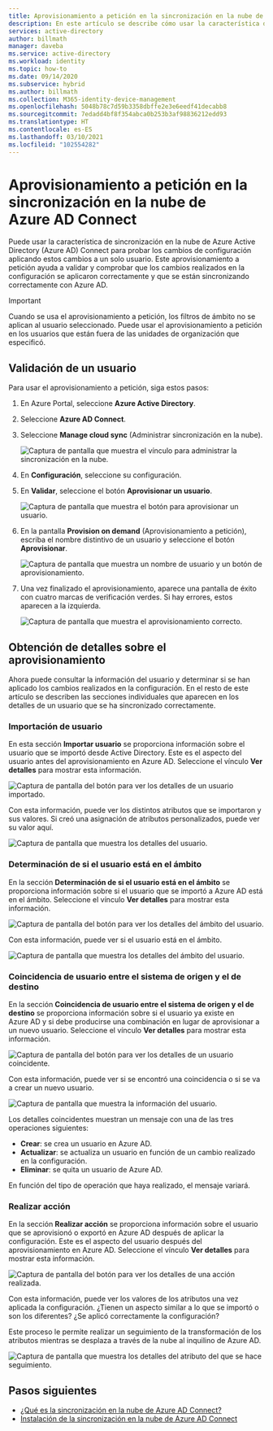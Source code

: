 ```yaml
---
title: Aprovisionamiento a petición en la sincronización en la nube de Azure AD Connect
description: En este artículo se describe cómo usar la característica de sincronización en la nube de Azure AD Connect para probar los cambios de configuración.
services: active-directory
author: billmath
manager: daveba
ms.service: active-directory
ms.workload: identity
ms.topic: how-to
ms.date: 09/14/2020
ms.subservice: hybrid
ms.author: billmath
ms.collection: M365-identity-device-management
ms.openlocfilehash: 5048b78c7d59b3358dbffe2e3e6eedf41decabb8
ms.sourcegitcommit: 7edadd4bf8f354abca0b253b3af98836212edd93
ms.translationtype: HT
ms.contentlocale: es-ES
ms.lasthandoff: 03/10/2021
ms.locfileid: "102554282"
---
```

# <a name="on-demand-provisioning-in-azure-ad-connect-cloud-sync"></a>Aprovisionamiento a petición en la sincronización en la nube de Azure AD Connect

Puede usar la característica de sincronización en la nube de Azure Active Directory (Azure AD) Connect para probar los cambios de configuración aplicando estos cambios a un solo usuario. Este aprovisionamiento a petición ayuda a validar y comprobar que los cambios realizados en la configuración se aplicaron correctamente y que se están sincronizando correctamente con Azure AD.  

> [!IMPORTANT] 
> Cuando se usa el aprovisionamiento a petición, los filtros de ámbito no se aplican al usuario seleccionado. Puede usar el aprovisionamiento a petición en los usuarios que están fuera de las unidades de organización que especificó.

## <a name="validate-a-user"></a>Validación de un usuario
Para usar el aprovisionamiento a petición, siga estos pasos:

1.  En Azure Portal, seleccione **Azure Active Directory**.
2.  Seleccione **Azure AD Connect**.
3.  Seleccione **Manage cloud sync** (Administrar sincronización en la nube).

    ![Captura de pantalla que muestra el vínculo para administrar la sincronización en la nube.](media/how-to-install/install-6.png)
4. En **Configuración**, seleccione su configuración.
5. En **Validar**, seleccione el botón **Aprovisionar un usuario**. 

   ![Captura de pantalla que muestra el botón para aprovisionar un usuario.](media/how-to-on-demand-provision/on-demand-2.png)

6. En la pantalla **Provision on demand** (Aprovisionamiento a petición), escriba el nombre distintivo de un usuario y seleccione el botón **Aprovisionar**.  
 
   ![Captura de pantalla que muestra un nombre de usuario y un botón de aprovisionamiento.](media/how-to-on-demand-provision/on-demand-3.png)
7. Una vez finalizado el aprovisionamiento, aparece una pantalla de éxito con cuatro marcas de verificación verdes. Si hay errores, estos aparecen a la izquierda.

   ![Captura de pantalla que muestra el aprovisionamiento correcto.](media/how-to-on-demand-provision/on-demand-4.png)

## <a name="get-details-about-provisioning"></a>Obtención de detalles sobre el aprovisionamiento
Ahora puede consultar la información del usuario y determinar si se han aplicado los cambios realizados en la configuración. En el resto de este artículo se describen las secciones individuales que aparecen en los detalles de un usuario que se ha sincronizado correctamente.

### <a name="import-user"></a>Importación de usuario
En esta sección **Importar usuario** se proporciona información sobre el usuario que se importó desde Active Directory. Este es el aspecto del usuario antes del aprovisionamiento en Azure AD. Seleccione el vínculo **Ver detalles** para mostrar esta información.

![Captura de pantalla del botón para ver los detalles de un usuario importado.](media/how-to-on-demand-provision/on-demand-5.png)

Con esta información, puede ver los distintos atributos que se importaron y sus valores. Si creó una asignación de atributos personalizados, puede ver su valor aquí.

![Captura de pantalla que muestra los detalles del usuario.](media/how-to-on-demand-provision/on-demand-6.png)

### <a name="determine-if-user-is-in-scope"></a>Determinación de si el usuario está en el ámbito
En la sección **Determinación de si el usuario está en el ámbito** se proporciona información sobre si el usuario que se importó a Azure AD está en el ámbito. Seleccione el vínculo **Ver detalles** para mostrar esta información.

![Captura de pantalla del botón para ver los detalles del ámbito del usuario.](media/how-to-on-demand-provision/on-demand-7.png)

Con esta información, puede ver si el usuario está en el ámbito.

![Captura de pantalla que muestra los detalles del ámbito del usuario.](media/how-to-on-demand-provision/on-demand-10a.png)

### <a name="match-user-between-source-and-target-system"></a>Coincidencia de usuario entre el sistema de origen y el de destino
En la sección **Coincidencia de usuario entre el sistema de origen y el de destino** se proporciona información sobre si el usuario ya existe en Azure AD y si debe producirse una combinación en lugar de aprovisionar a un nuevo usuario. Seleccione el vínculo **Ver detalles** para mostrar esta información.

![Captura de pantalla del botón para ver los detalles de un usuario coincidente.](media/how-to-on-demand-provision/on-demand-8.png)

Con esta información, puede ver si se encontró una coincidencia o si se va a crear un nuevo usuario.

![Captura de pantalla que muestra la información del usuario.](media/how-to-on-demand-provision/on-demand-11.png)

Los detalles coincidentes muestran un mensaje con una de las tres operaciones siguientes:
- **Crear**: se crea un usuario en Azure AD.
- **Actualizar**: se actualiza un usuario en función de un cambio realizado en la configuración.
- **Eliminar**: se quita un usuario de Azure AD.

En función del tipo de operación que haya realizado, el mensaje variará.

### <a name="perform-action"></a>Realizar acción
En la sección **Realizar acción** se proporciona información sobre el usuario que se aprovisionó o exportó en Azure AD después de aplicar la configuración. Este es el aspecto del usuario después del aprovisionamiento en Azure AD. Seleccione el vínculo **Ver detalles** para mostrar esta información.

![Captura de pantalla del botón para ver los detalles de una acción realizada.](media/how-to-on-demand-provision/on-demand-9.png)

Con esta información, puede ver los valores de los atributos una vez aplicada la configuración. ¿Tienen un aspecto similar a lo que se importó o son los diferentes? ¿Se aplicó correctamente la configuración?  

Este proceso le permite realizar un seguimiento de la transformación de los atributos mientras se desplaza a través de la nube al inquilino de Azure AD.

![Captura de pantalla que muestra los detalles del atributo del que se hace seguimiento.](media/how-to-on-demand-provision/on-demand-12.png)

## <a name="next-steps"></a>Pasos siguientes 

- [¿Qué es la sincronización en la nube de Azure AD Connect?](what-is-cloud-sync.md)
- [Instalación de la sincronización en la nube de Azure AD Connect](how-to-install.md)
 